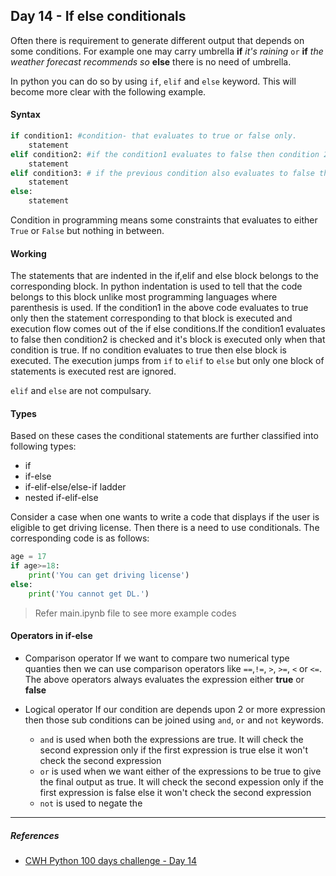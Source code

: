 ## Day 14 - If else conditionals


Often there is requirement to generate different output that depends on some conditions. For example one may carry umbrella **if** *it's raining* `or` **if** *the weather forecast recommends so* **else** there is no need of umbrella. 

In python you can do so by using `if`, `elif` and `else` keyword. This will become more clear with the following example.

#### Syntax
```python
if condition1: #condition- that evaluates to true or false only.
    statement
elif condition2: #if the condition1 evaluates to false then condition 2 is checked
    statement
elif condition3: # if the previous condition also evaluates to false then condition3 is checked
    statement
else:
    statement
```

Condition in programming means some constraints that evaluates to either `True` or `False` but nothing in between.

#### Working 

The statements that are indented in the if,elif and else block belongs to the corresponding block. In python indentation is used to tell that the code belongs to this block unlike most programming languages where parenthesis is used.
If the condition1 in the above code evaluates to true only then the statement corresponding to that block is executed and execution flow comes out of the if else conditions.If the condition1 evaluates to false then condition2 is checked and it's block is executed only when that condition is true. If no condition evaluates to true then else block is executed. The execution jumps from `if` to `elif` to `else` but only one block of statements is executed rest are ignored.

`elif` and `else` are not compulsary.

#### Types

Based on these cases the conditional statements are further classified into following types: 
- if
- if-else
- if-elif-else/else-if ladder
- nested if-elif-else

Consider a case when one wants to write a code that displays if the user is eligible to get driving license. Then there is a need to use conditionals. The corresponding code is as follows: 

```python
age = 17
if age>=18:
    print('You can get driving license')
else:
    print('You cannot get DL.')
```
>Refer main.ipynb file to see more example codes

#### Operators in if-else

- Comparison operator
If we want to compare two numerical type quanties then we can use comparison operators like `==`,`!=`, `>`, `>=`, `<` or `<=`.
The above operators always evaluates the expression either **true** or **false**

- Logical operator
If our condition are depends upon 2 or more expression then those sub conditions can be joined using `and`, `or` and `not` keywords.
    - `and` is used when both the expressions are true. It will check the second expression only if the first expression is true else it won't check the second expression
    - `or` is used when we want either of the expressions to be true to give the final output as true. It will check the second expession only if the first expression is false else it won't check the second expression
    - `not` is used to negate the 

---

##### References

- [CWH Python 100 days challenge - Day 14](https://youtu.be/ceiuLR2ysas)
